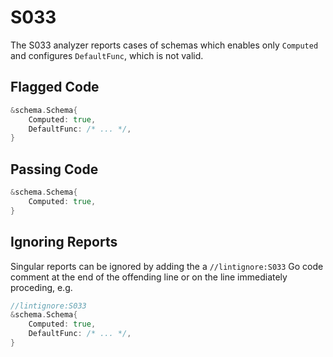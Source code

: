 # S033

The S033 analyzer reports cases of schemas which enables only `Computed`
and configures `DefaultFunc`, which is not valid.

## Flagged Code

```go
&schema.Schema{
    Computed: true,
    DefaultFunc: /* ... */,
}
```

## Passing Code

```go
&schema.Schema{
    Computed: true,
}
```

## Ignoring Reports

Singular reports can be ignored by adding the a `//lintignore:S033` Go code comment at the end of the offending line or on the line immediately proceding, e.g.

```go
//lintignore:S033
&schema.Schema{
    Computed: true,
    DefaultFunc: /* ... */,
}
```
